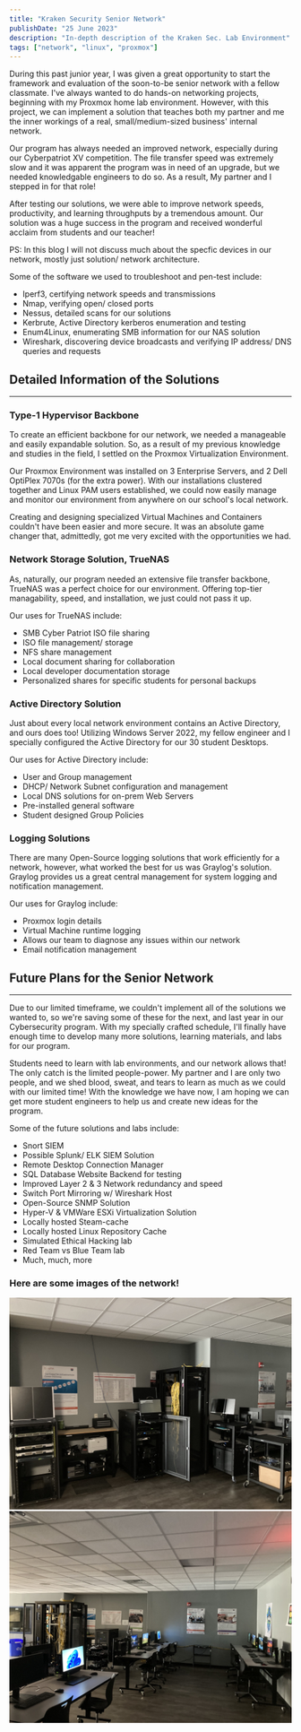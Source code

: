 ```yaml
---
title: "Kraken Security Senior Network"
publishDate: "25 June 2023"
description: "In-depth description of the Kraken Sec. Lab Environment"
tags: ["network", "linux", "proxmox"]
---
```


During this past junior year, I was given a great opportunity to start the framework and evaluation of the soon-to-be senior network with a fellow classmate. I've always wanted to do hands-on networking projects, beginning with my Proxmox home lab environment. However, with this project, we can implement a solution that teaches both my partner and me the inner workings of a real, small/medium-sized business' internal network.

Our program has always needed an improved network, especially during our Cyberpatriot XV competition. The file transfer speed was extremely slow and it was apparent the program was in need of an upgrade, but we needed knowledgable engineers to do so. As a result, My partner and I stepped in for that role!

After testing our solutions, we were able to improve network speeds, productivity, and learning throughputs by a tremendous amount. Our solution was a huge success in the program and received wonderful acclaim from students and our teacher!

PS: In this blog I will not discuss much about the specfic devices in our network, mostly just solution/ network architecture.

Some of the software we used to troubleshoot and pen-test include:

- Iperf3, certifying network speeds and transmissions
- Nmap, verifying open/ closed ports
- Nessus, detailed scans for our solutions
- Kerbrute, Active Directory kerberos enumeration and testing
- Enum4Linux, enumerating SMB information for our NAS solution
- Wireshark, discovering device broadcasts and verifying IP address/ DNS queries and requests

## Detailed Information of the Solutions

---

### Type-1 Hypervisor Backbone

To create an efficient backbone for our network, we needed a manageable and easily expandable solution. So, as a result of my previous knowledge and studies in the field, I settled on the Proxmox Virtualization Environment.

Our Proxmox Environment was installed on 3 Enterprise Servers, and 2 Dell OptiPlex 7070s (for the extra power). With our installations clustered together and Linux PAM users established, we could now easily manage and monitor our environment from anywhere on our school's local network.

Creating and designing specialized Virtual Machines and Containers couldn't have been easier and more secure. It was an absolute game changer that, admittedly, got me very excited with the opportunities we had.

### Network Storage Solution, TrueNAS

As, naturally, our program needed an extensive file transfer backbone, TrueNAS was a perfect choice for our environment. Offering top-tier managability, speed, and installation, we just could not pass it up.

Our uses for TrueNAS include:

- SMB Cyber Patriot ISO file sharing
- ISO file management/ storage
- NFS share management
- Local document sharing for collaboration
- Local developer documentation storage
- Personalized shares for specific students for personal backups

### Active Directory Solution

Just about every local network environment contains an Active Directory, and ours does too! Utilizing Windows Server 2022, my fellow engineer and I specially configured the Active Directory for our 30 student Desktops.

Our uses for Active Directory include:

- User and Group management
- DHCP/ Network Subnet configuration and management
- Local DNS solutions for on-prem Web Servers
- Pre-installed general software
- Student designed Group Policies

### Logging Solutions

There are many Open-Source logging solutions that work efficiently for a network, however, what worked the best for us was Graylog's solution. Graylog provides us a great central management for system logging and notification management.

Our uses for Graylog include:

- Proxmox login details
- Virtual Machine runtime logging
- Allows our team to diagnose any issues within our network
- Email notification management

## Future Plans for the Senior Network

---

Due to our limited timeframe, we couldn't implement all of the solutions we wanted to, so we're saving some of these for the next, and last year in our Cybersecurity program. With my specially crafted schedule, I'll finally have enough time to develop many more solutions, learning materials, and labs for our program.

Students need to learn with lab environments, and our network allows that! The only catch is the limited people-power. My partner and I are only two people, and we shed blood, sweat, and tears to learn as much as we could with our limited time! With the knowledge we have now, I am hoping we can get more student engineers to help us and create new ideas for the program.

Some of the future solutions and labs include:

- Snort SIEM
- Possible Splunk/ ELK SIEM Solution
- Remote Desktop Connection Manager
- SQL Database Website Backend for testing
- Improved Layer 2 & 3 Network redundancy and speed
- Switch Port Mirroring w/ Wireshark Host
- Open-Source SNMP Solution
- Hyper-V & VMWare ESXi Virtualization Solution
- Locally hosted Steam-cache
- Locally hosted Linux Repository Cache
- Simulated Ethical Hacking lab
- Red Team vs Blue Team lab
- Much, much, more

### Here are some images of the network!

![seniorlab](https://raw.githubusercontent.com/linpep/blog-portfolio-images/ab54485e05d23502422db4541abfae43e736f532/seniornetwork1.jpg)
![seniorlab](https://raw.githubusercontent.com/linpep/blog-portfolio-images/ab54485e05d23502422db4541abfae43e736f532/seniornetwork2.jpg)
